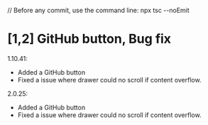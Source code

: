 // Before any commit, use the command line: npx tsc --noEmit

# [1,2] GitHub button, Bug fix

1.10.41:

- Added a GitHub button
- Fixed a issue where drawer could no scroll if content overflow.

2.0.25:

- Added a GitHub button
- Fixed a issue where drawer could no scroll if content overflow.